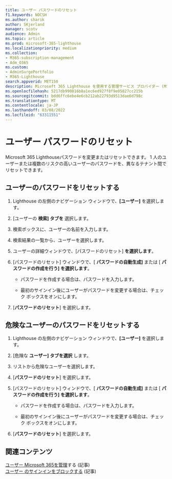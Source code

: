```yaml
---
title: ユーザー パスワードのリセット
f1.keywords: NOCSH
ms.author: sharik
author: SKjerland
manager: scotv
audience: Admin
ms.topic: article
ms.prod: microsoft-365-lighthouse
ms.localizationpriority: medium
ms.collection:
- M365-subscription-management
- Adm_O365
ms.custom:
- AdminSurgePortfolio
- M365-Lighthouse
search.appverid: MET150
description: Microsoft 365 Lighthouse を使用する管理サービス プロバイダー (MSP) の場合は、1 人のユーザーのパスワードをリセットする方法、または異なるテナント間でリスクの高い複数のユーザーに対してパスワードをリセットする方法について説明します。
ms.openlocfilehash: 5217db990816b8a1ec6ed927f8f9e05827cc215b
ms.sourcegitcommit: bdd6ffc6ebe4e6cb212ab22793d9513dae6d798c
ms.translationtype: MT
ms.contentlocale: ja-JP
ms.lasthandoff: 03/08/2022
ms.locfileid: "63311551"
---
```

# <a name="reset-a-user-password"></a>ユーザー パスワードのリセット

Microsoft 365 Lighthouseパスワードを変更またはリセットできます。 1 人のユーザーまたは複数のリスクの高いユーザーのパスワードを、異なるテナント間でリセットできます。

## <a name="reset-a-password-for-a-user"></a>ユーザーのパスワードをリセットする

1. Lighthouse の左側のナビゲーション ウィンドウで、**[ユーザー]** を選択します。

2. [ユーザーの **検索] タブを** 選択します。

3. 検索ボックスに、ユーザーの名前を入力します。

4. 検索結果の一覧から、ユーザーを選択します。

5. ユーザーの詳細ウィンドウで、[パスワードのリセット] **を選択します**。

6. [パスワードのリセット] ウィンドウで、[ **パスワードの自動生成]** または [ **パスワードの作成を行う] を選択します**。

    - パスワードを作成する場合は、パスワードを入力します。

    - 最初のサインイン後にユーザーがパスワードを変更する場合は、チェック ボックスをオンにします。

7. [**パスワードのリセット**] を選択します。

## <a name="reset-a-password-for-a-risky-user"></a>危険なユーザーのパスワードをリセットする

1. Lighthouse の左側のナビゲーション ウィンドウで、**[ユーザー]** を選択します。

2. [危険な **ユーザー] タブを選択** します。

3. リストから危険なユーザーを選択します。

4. [**パスワードのリセット**] を選択します。

5. [パスワードのリセット] ウィンドウで、[ **パスワードの自動生成]** または [ **パスワードの作成を行う] を選択します**。

   - パスワードを作成する場合は、パスワードを入力します。

   - 最初のサインイン後にユーザーがパスワードを変更する場合は、チェック ボックスをオンにします。

6. [**パスワードのリセット**] を選択します。

## <a name="related-content"></a>関連コンテンツ

[ユーザー Microsoft 365を管理](../enterprise/manage-microsoft-365-accounts.md)する (記事)\
[ユーザー のサインインをブロックする](m365-lighthouse-block-user-signin.md) (記事)
